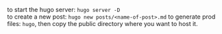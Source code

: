 to start the hugo server: `hugo server -D`  
to create a new post: `hugo new posts/<name-of-post>.md`
to generate prod files: `hugo`, then copy the public directory where you want to host it.